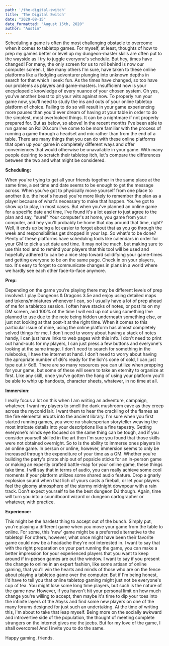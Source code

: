 ```yaml
---
path: '/the-digital-switch'
title: 'The Digital Switch'
date: "2020-08-15"
date_formatted: "August 15th, 2020"
author: "Austin"
---
```


Scheduling a game is often the most challenging obstacle to overcome when it comes to tabletop games. For myself, at least, thoughts of how to prep my games better or level up my dungeon-master skills are often put to the wayside as I try to juggle everyone's schedule. But hey, times have changed! For many, the only screen for us to roll behind is now our computer screen. I, like many others I'm sure, have taken to these online platforms like a fledgling adventurer plunging into unknown depths in search for that which I seek: fun. As the times have changed, so too have our problems as players and game-masters. Insufficient now is your encyclopedic knowledge of every nuance of your chosen system. Oh yes, you've another beast to pit your wits against now. To properly run your game now, you'll need to study the ins and outs of your online tabletop platform of choice. Failing to do so will result in your game experiencing more pauses than you'd ever dream of having at your table in order to do the simplest, most overlooked things. It can be a nightmare if not properly prepared for. But as below, so above! In the recent months I've been able to run games on Roll20.com I've come to be more familiar with the process of running a game through a headset and mic rather than from the end of a table. There are many things that you can do with these online platforms that open up your game in completely different ways and offer conveniences that would otherwise be unavailable in your game. With many people desiring to scratch their tabletop itch, let's compare the differences between the two and what might be considered.

**Scheduling:**

When you're trying to get all your friends together in the same place at the same time, a set time and date seems to be enough to get the message across. When you've got to physically move yourself from one place to another (i.e. the host's house) you're more likely to remember the plan as a player because of what's necessary to make that happen. You've got to show up to play, in most cases. But when you've planned an online game for a specific date and time, I've found it's a lot easier to just agree to the plan and say, "sure!" Your computer's at home, you game from your computer, and hey you'll probably be home that day around that time, right? Well, it ends up being a lot easier to forget about that as you go through the week and responsibilities get dropped in your lap. So what's to be done? 
Plenty of these platforms have scheduling tools like calendars in order for your GM to pick a set date and time. It may not be much, but making sure to use this tool and to remind your players that this tool will be used and hopefully adhered to can be a nice step toward solidifying your game-times and getting everyone to be on the same page. Check in on your players, too. It's easy to forget to communicate changes in plans in a world where we hardly see each other face-to-face anymore.

**Prep:**

Depending on the game you're playing there may be different levels of prep involved. I play Dungeons & Dragons 3.5e and enjoy using detailed maps and tokens/miniatures whenever I can, so I usually have a lot of prep ahead of me for a tabletop session. I often have stacks of notes, or post its on my DM screen, and 100% of the time I will end up not using something I've planned to use due to the note being hidden underneath something else, or just not looking at that post-it at the right time. When it comes to this particular issue of mine, using the online platform has almost completely solved things for me. I don't need to worry about having a stack of notes handy, I can just have links to web pages with this info. I don't need to print out hand-outs for my players, I can just press a few buttons and everyone's looking at the same image. I don't need to search for something in the rulebooks, I have the internet at hand. I don't need to worry about having the apropriate number of d6's ready for the lich's cone of cold, I can just type out /r 6d6. There are so many resources you can utilize when prepping for your game, but some of these will seem to take an eternity to organize at first. Like any skill, once you've gotten the hang of using your platform you'll be able to whip up handouts, character sheets, whatever, in no time at all. 

**Immersion:**

I really focus a lot on this when I am writing an adventure, campaign, whatever. I want my players to smell the dank mushroom cave as they creep across the myconid lair. I want them to hear the crackling of the flames as the fire elemental erupts into the ancient library. I'm sure when you first started running games, you were no shakesperian storyteller weaving the most intricate details into your descriptions like a fine tapestry. Getting everyone's minds eye focused on the same thing can be tough, and if you consider yourself skilled in the art then I'm sure you found that those skills were not obtained overnight. So to is the ability to immerse ones players in an online game. In person or online, however, immersion seems to only be increased through the expenditure of your time as a GM. Whether you're building the party's pirate ship out of popsicle sticks for an in-person game or making an expertly crafted battle-map for your online game, these things take time. I will say that in terms of audio, you can really achieve some cool moments if your platform utilizes some shared audio feature. Drop a gnarly explosion sound when that lich of yours casts a fireball, or let your players feel the gloomy atmosphere of the stormy midnight downpour with a rain track. Don't expect yourself to be the best dungeon DJ though. Again, time will turn you into a soundboard wizard or dungeon cartographer or whatever, with practice.

**Experience:**

This might be the hardest thing to accept out of the bunch. Simply put, you're playing a different game when you move your game from the table to online. For some, this 'new' game might be a preferred alternative to the tabletop! For others, however, what once might have been their favorite game could now be a headache they're not interested in. I want to say that with the right preparation on your part running the game, you can make a better impression for your experienced players that you want to keep around if in-person games are out the window. I want to say if you present the change to online in an expert fashion, like some artisan of online gaming, that you'll win the hearts and minds of those who are on the fence about playing a tabletop game over the computer. But if I'm being honest, I'd have to tell you that online tabletop gaming might just not be everyone's cup of tea. You might lose some long time players, but such is the nature of the game now. However, if you haven't hit your personal limit on how much change you're willing to accept, then maybe it's time to dip your toes into the infinite layers of the Abyss and find some new players on one of the many forums designed for just such an undertaking. At the time of writing this, I'm about to take that leap myself. Being more on the socially awkward and introvertive side of the population, the thought of meeting complete strangers on the internet gives me the jeebs. But for my love of the game, I shall overcome! And I invite you to do the same.


Happy gaming, friends. 